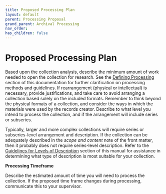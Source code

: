 ```yaml
---
title: Proposed Processing Plan
layout: default
parent: Processing Proposal
grand_parent: Archival Processing
nav_order: 
has_children: false
---
```

# Proposed Processing Plan
Based upon the collection analysis, describe the minimum amount of work needed to open the collection for research. See the [Defining Processing](https://nypl.github.io/pres-docs/archivalProcessing/Archival_Processing_at_NYPL.html) section of this documentation for further clarification on processing methods and guidelines. If rearrangement (physical or intellectual) is necessary, provide justifications, and take care to avoid arranging a collection based solely on the included formats. Remember to think beyond the physical formats of a collection, and consider the ways in which the materials were used by the records creator. Describe to what level you intend to process the collection, and if the arrangement will include series or subseries. 

Typically, larger and more complex collections will require series or subseries-level arrangement and description. If the collection can be adequately described in the _scope and content_ note of the front matter, then it probably does not require series-level description. Refer to the [Guidelines for Levels of Description]() section of this manual for assistance in determining what type of description is most suitable for your collection.

**Processing Timeframe**

Describe the estimated amount of time you will need to process the collection. If the proposed time frame changes during processing, communicate this to your supervisor. 